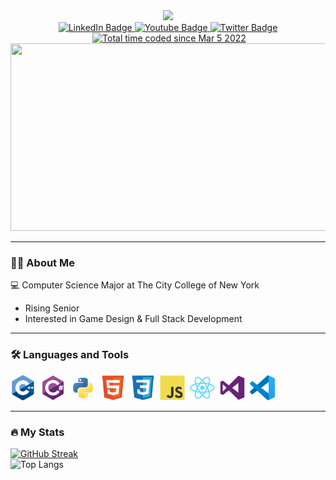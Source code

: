 <div id="header" align="center">
  <img src="https://media.giphy.com/media/M9gbBd9nbDrOTu1Mqx/giphy.gif" width="100"/>
  
  <div id="badges">
      <a href="https://www.linkedin.com/in/brandon-tjandra-9a29281ab/">
        <img src="https://img.shields.io/badge/LinkedIn-blue?style=for-the-badge&logo=linkedin&logoColor=white" alt="LinkedIn Badge"/>
      </a>
      <a href="https://www.youtube.com/channel/UCYvvUh6Jvh2ogvY3CxBuyyw">
        <img src="https://img.shields.io/badge/YouTube-red?style=for-the-badge&logo=youtube&logoColor=white" alt="Youtube Badge"/>
      </a>
      <a href="https://twitter.com/btjandra19">
        <img src="https://img.shields.io/badge/Twitter-blue?style=for-the-badge&logo=twitter&logoColor=white" alt="Twitter Badge"/>
      </a> <br/>
   </div>
  
  <img src="https://komarev.com/ghpvc/?username=btjandra15&style=flat-square&color=blue" alt=""/>
  <a href="https://wakatime.com/@a590ada1-1ee0-4bf6-bcd0-2fa3ab44b0d1"><img src="https://wakatime.com/badge/user/a590ada1-1ee0-4bf6-bcd0-2fa3ab44b0d1.svg" alt="Total     time coded since Mar 5 2022" /></a>
  
  <div align="center">
    <img src="https://media.giphy.com/media/dWesBcTLavkZuG35MI/giphy.gif" width="600" height="300"/>
  </div>
</div>

---

### :man_technologist: About Me 
:computer: Computer Science Major at The City College of New York 
 - Rising Senior
 - Interested in Game Design & Full Stack Development
 
---

### :hammer_and_wrench: Languages and Tools
<img src="https://github.com/devicons/devicon/blob/master/icons/cplusplus/cplusplus-original.svg" title="C++" alt="C++" width="40" height="40"/>&nbsp;
<img src="https://github.com/devicons/devicon/blob/master/icons/csharp/csharp-original.svg" title="C#" alt="C#" width="40" height="40"/>&nbsp;
<img src="https://github.com/devicons/devicon/blob/master/icons/python/python-original.svg" title="Python" alt="Python" width="40" height="40"/>&nbsp;
<img src="https://github.com/devicons/devicon/blob/master/icons/html5/html5-original.svg" title="HTML5" alt="HTML5" width="40" height="40"/>&nbsp;
<img src="https://github.com/devicons/devicon/blob/master/icons/css3/css3-original.svg" title="CSS3" alt="CSS3" width="40" height="40"/>&nbsp;
<img src="https://github.com/devicons/devicon/blob/master/icons/javascript/javascript-original.svg" title="JavaScript" alt="JavaScript" width="40" height="40"/>&nbsp;
<img src="https://github.com/devicons/devicon/blob/master/icons/react/react-original.svg" title="ReactJS" alt="ReactJS" width="40" height="40"/>&nbsp;
<img src="https://github.com/devicons/devicon/blob/master/icons/visualstudio/visualstudio-plain.svg" title="Visual Studio" alt="Visual Studio" width="40" height="40"/>&nbsp;
<img src="https://github.com/devicons/devicon/blob/master/icons/vscode/vscode-original.svg" title="Visual Studio Code" alt="Visual Studio Code" width="40" height="40"/>&nbsp;

---

### :fire: My Stats
[![GitHub Streak](http://github-readme-streak-stats.herokuapp.com?user=btjandra15&theme=tokyonight&hide_border=true)](https://git.io/streak-stats) <br/>
![Top Langs](https://github-readme-stats.vercel.app/api/top-langs/?username=btjandra15&hide_progress=true)
